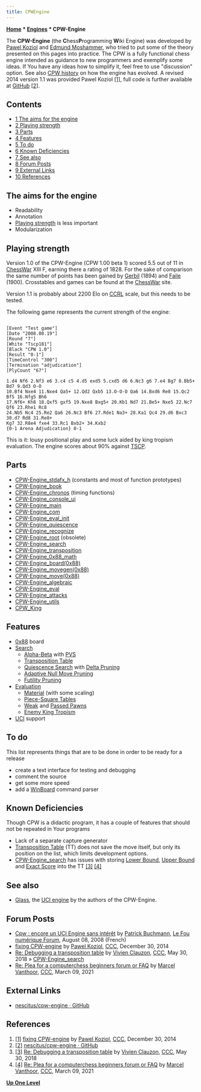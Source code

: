 ```yaml
---
title: CPWEngine
---
```

**[Home](Home "Home") * [Engines](Engines "Engines") * CPW-Engine**

The **CPW-Engine** (the **C**hess**P**rogramming **W**iki Engine) was developed by [Pawel Koziol](Pawel_Koziol "Pawel Koziol") and [Edmund Moshammer](Edmund_Moshammer "Edmund Moshammer"), who tried to put some of the theory presented on this pages into practice. The CPW is a fully functional chess engine intended as guidance to new programmers and exemplify some ideas. If You have any ideas how to simplify it, feel free to use "discussion" option. See also [CPW history](CPW_history "CPW history") on how the engine has evolved. A revised 2014 version 1.1 was provided Pawel Koziol <a id="cite-note-1" href="#cite-ref-1">[1]</a>, full code is further available at [GitHub](https://en.wikipedia.org/wiki/GitHub) <a id="cite-note-2" href="#cite-ref-2">[2]</a>.

## Contents

- [1 The aims for the engine](#the-aims-for-the-engine)
- [2 Playing strength](#playing-strength)
- [3 Parts](#parts)
- [4 Features](#features)
- [5 To do](#to-do)
- [6 Known Deficiencies](#known-deficiencies)
- [7 See also](#see-also)
- [8 Forum Posts](#forum-posts)
- [9 External Links](#external-links)
- [10 References](#references)

## The aims for the engine

- Readability
- Annotation
- [Playing strength](Playing_Strength "Playing Strength") is less important
- Modularization

## Playing strength

Version 1.0 of the CPW-Engine (CPW 1.00 beta 1) scored 5.5 out of 11 in [ChessWar](ChessWar "ChessWar") XIII F, earning there a rating of 1828. For the sake of comparison the same number of points has been gained by [Gerbil](Gerbil "Gerbil") (1894) and [Faile](Faile "Faile") (1900). Crosstables and games can be found at the [ChessWar](ChessWar "ChessWar") site.

Version 1.1 is probably about 2200 Elo on [CCRL](CCRL "CCRL") scale, but this needs to be tested.

The following game represents the current strength of the engine:

```

[Event "Test game"]
[Date "2008.08.19"]
[Round "7"]
[White "Tscp181"]
[Black "CPW 1.0"]
[Result "0-1"]
[TimeControl "300"]
[Termination "adjudication"]
[PlyCount "67"]

1.d4 Nf6 2.Nf3 e6 3.c4 c5 4.d5 exd5 5.cxd5 d6 6.Nc3 g6 7.e4 Bg7 8.Bb5+ Bd7 9.Qd3 O-O 
10.Bf4 Nxe4 11.Nxe4 Qa5+ 12.Qd2 Qxb5 13.O-O-O Qa6 14.Bxd6 Re8 15.Qc2 Bf5 16.Nfg5 Bh6 
17.Nf6+ Kh8 18.Qxf5 gxf5 19.Nxe8 Bxg5+ 20.Kb1 Nd7 21.Be5+ Nxe5 22.Nc7 Qf6 23.Rhe1 Rc8 
24.Nb5 Nc4 25.Re2 Qa6 26.Nc3 Bf6 27.Rde1 Na3+ 28.Ka1 Qc4 29.d6 Bxc3 30.d7 Rd8 31.Re8+ 
Kg7 32.R8e4 fxe4 33.Rc1 Bxb2+ 34.Kxb2
{0-1 Arena Adjudication} 0-1

```

This is it: lousy positional play and some luck aided by king tropism evaluation. The engine scores about 90% against [TSCP](TSCP "TSCP").

## Parts

- [CPW-Engine_stdafx_h](CPW-Engine_stdafx_h "CPW-Engine stdafx h") (constants and most of function prototypes)
- [CPW-Engine_book](CPW-Engine_book "CPW-Engine book")
- [CPW-Engine_chronos](CPW-Engine_chronos "CPW-Engine chronos") (timing functions)
- [CPW-Engine_console_ui](CPW-Engine_console_ui "CPW-Engine console ui")
- [CPW-Engine_main](CPW-Engine_main "CPW-Engine main")
- [CPW-Engine_com](CPW-Engine_com "CPW-Engine com")
- [CPW-Engine_eval_init](CPW-Engine_eval_init "CPW-Engine eval init")
- [CPW-Engine_quiescence](CPW-Engine_quiescence "CPW-Engine quiescence")
- [CPW-Engine_recognize](CPW-Engine_recognize "CPW-Engine recognize")
- [CPW-Engine_root](CPW-Engine_root "CPW-Engine root") (obsolete)
- [CPW-Engine_search](CPW-Engine_search "CPW-Engine search")
- [CPW-Engine_transposition](CPW-Engine_transposition "CPW-Engine transposition")
- [CPW-Engine_0x88_math](CPW-Engine_0x88_math "CPW-Engine 0x88 math")
- [CPW-Engine_board(0x88)](</CPW-Engine_board(0x88)> "CPW-Engine board(0x88)")
- [CPW-Engine_movegen(0x88)](</CPW-Engine_movegen(0x88)> "CPW-Engine movegen(0x88)")
- [CPW-Engine_move(0x88)](</CPW-Engine_move(0x88)> "CPW-Engine move(0x88)")
- [CPW-Engine_algebraic](CPW-Engine_algebraic "CPW-Engine algebraic")
- [CPW-Engine_eval](CPW-Engine_eval "CPW-Engine eval")
- [CPW-Engine_attacks](CPW-Engine_attacks "CPW-Engine attacks")
- [CPW-Engine_utils](CPW-Engine_utils "CPW-Engine utils")
- [CPW_King](CPW_King "CPW King")

## Features

- [0x88](0x88 "0x88") board
- [Search](Search "Search")
  - [Alpha-Beta](Alpha-Beta "Alpha-Beta") with [PVS](Principal_Variation_Search "Principal Variation Search")
  - [Transposition Table](Transposition_Table "Transposition Table")
  - [Quiescence Search](Quiescence_Search "Quiescence Search") with [Delta Pruning](Delta_Pruning "Delta Pruning")
  - [Adaptive Null Move Pruning](Null_Move_Pruning#AdaptiveNullMovePruning "Null Move Pruning")
  - [Futility Pruning](Futility_Pruning "Futility Pruning")
- [Evaluation](Evaluation "Evaluation")
  - [Material](Material "Material") (with some scaling)
  - [Piece-Square Tables](Piece-Square_Tables "Piece-Square Tables")
  - [Weak](Weak_Pawns "Weak Pawns") and [Passed Pawns](Passed_Pawn "Passed Pawn")
  - [Enemy King Tropism](King_Safety#KingTropism "King Safety")
- [UCI](UCI "UCI") support

## To do

This list represents things that are to be done in order to be ready for a release

- create a text interface for testing and debugging
- comment the source
- get some more speed
- add a [WinBoard](WinBoard "WinBoard") command parser

## Known Deficiencies

Though CPW is a didactic program, it has a couple of features that should not be repeated in Your programs

- Lack of a separate capture generator
- [Transposition Table](Transposition_Table "Transposition Table") (TT) does not save the move itself, but only its position on the list, which limits development options.
- [CPW-Engine_search](CPW-Engine_search "CPW-Engine search") has issues with storing [Lower Bound](Lower_Bound "Lower Bound"), [Upper Bound](Upper_Bound "Upper Bound") and [Exact Score](Exact_Score "Exact Score") into the TT <a id="cite-note-3" href="#cite-ref-3">[3]</a> <a id="cite-note-4" href="#cite-ref-4">[4]</a>

## See also

- [Glass](Glass "Glass"), the [UCI engine](Category:UCI "Category:UCI") by the authors of the CPW-Engine.

## Forum Posts

- [Cpw : encore un UCI Engine sans intérêt](http://lefounumerique.xooit.com/t149-Cpw-encore-un-UCI-Engine-sans-interet.htm) by [Patrick Buchmann](Patrick_Buchmann "Patrick Buchmann"), [Le Fou numérique Forum](UEL "UEL"), August 08, 2008 (French)
- [fixing CPW-engine](http://www.talkchess.com/forum/viewtopic.php?t=54802) by [Pawel Koziol](Pawel_Koziol "Pawel Koziol"), [CCC](CCC "CCC"), December 30, 2014
- [Re: Debugging a transposition table](http://www.talkchess.com/forum3/viewtopic.php?f=7&t=67599&start=2) by [Vivien Clauzon](Vivien_Clauzon "Vivien Clauzon"), [CCC](CCC "CCC"), May 30, 2018 » [CPW-Engine_search](CPW-Engine_search "CPW-Engine search")
- [Re: Plea for a computerchess beginners forum or FAQ](http://www.talkchess.com/forum3/viewtopic.php?f=2&t=76574&start=5) by [Marcel Vanthoor](Marcel_Vanthoor "Marcel Vanthoor"), [CCC](CCC "CCC"), March 09, 2021

## External Links

- [nescitus/cpw-engine · GitHub](https://github.com/nescitus/cpw-engine)

## References

1. <a id="cite-ref-1" href="#cite-note-1">[1]</a>  [fixing CPW-engine](http://www.talkchess.com/forum/viewtopic.php?t=54802) by [Pawel Koziol](Pawel_Koziol "Pawel Koziol"), [CCC](CCC "CCC"), December 30, 2014
1. <a id="cite-ref-2" href="#cite-note-2">[2]</a> [nescitus/cpw-engine · GitHub](https://github.com/nescitus/cpw-engine)
1. <a id="cite-ref-3" href="#cite-note-3">[3]</a> [Re: Debugging a transposition table](http://www.talkchess.com/forum3/viewtopic.php?f=7&t=67599&start=2) by [Vivien Clauzon](Vivien_Clauzon "Vivien Clauzon"), [CCC](CCC "CCC"), May 30, 2018
1. <a id="cite-ref-4" href="#cite-note-4">[4]</a> [Re: Plea for a computerchess beginners forum or FAQ](http://www.talkchess.com/forum3/viewtopic.php?f=2&t=76574&start=5) by [Marcel Vanthoor](Marcel_Vanthoor "Marcel Vanthoor"), [CCC](CCC "CCC"), March 09, 2021

**[Up One Level](Engines "Engines")**

